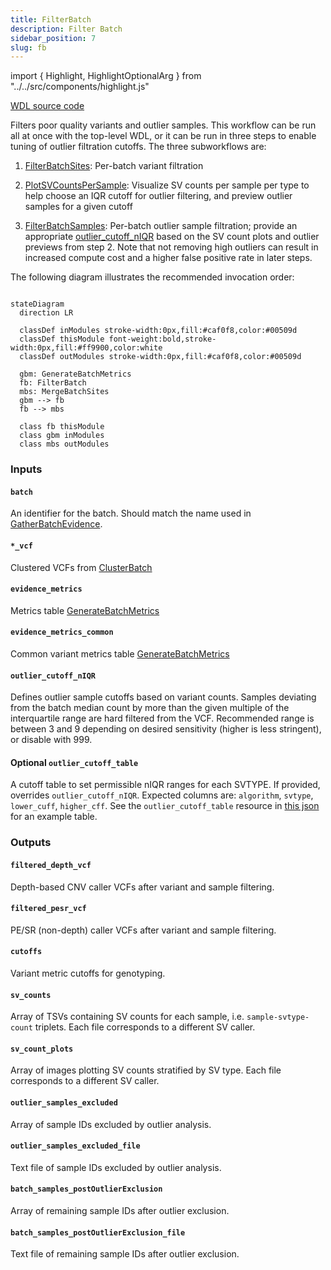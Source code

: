 ```yaml
---
title: FilterBatch
description: Filter Batch
sidebar_position: 7
slug: fb
---
```


import { Highlight, HighlightOptionalArg } from "../../src/components/highlight.js"

[WDL source code](https://github.com/broadinstitute/gatk-sv/blob/main/wdl/FilterBatch.wdl)

Filters poor quality variants and outlier samples. 
This workflow can be run all at once with the top-level WDL, 
or it can be run in three steps to enable tuning of outlier 
filtration cutoffs. The three subworkflows are:

1. [FilterBatchSites](https://github.com/broadinstitute/gatk-sv/blob/main/wdl/FilterBatchSites.wdl): Per-batch variant filtration

2. [PlotSVCountsPerSample](https://github.com/broadinstitute/gatk-sv/blob/main/wdl/PlotSVCountsPerSample.wdl): Visualize SV counts per 
   sample per type to help choose an IQR cutoff for 
   outlier filtering, and preview outlier samples for a given cutoff

3. [FilterBatchSamples](https://github.com/broadinstitute/gatk-sv/blob/main/wdl/FilterBatchSamples.wdl): Per-batch outlier sample filtration; 
   provide an appropriate [outlier_cutoff_nIQR](#outlier_cutoff_niqr) based on the 
   SV count plots and outlier previews from step 2. Note 
   that not removing high outliers can result in increased 
   compute cost and a higher false positive rate in later steps.

The following diagram illustrates the recommended invocation order:

```mermaid

stateDiagram
  direction LR
  
  classDef inModules stroke-width:0px,fill:#caf0f8,color:#00509d
  classDef thisModule font-weight:bold,stroke-width:0px,fill:#ff9900,color:white
  classDef outModules stroke-width:0px,fill:#caf0f8,color:#00509d

  gbm: GenerateBatchMetrics
  fb: FilterBatch
  mbs: MergeBatchSites
  gbm --> fb
  fb --> mbs
  
  class fb thisModule
  class gbm inModules
  class mbs outModules
```

### Inputs

#### `batch`
An identifier for the batch. Should match the name used in [GatherBatchEvidence](./gbe#batch).

#### `*_vcf`
Clustered VCFs from [ClusterBatch](./cb#clustered__vcf)

#### `evidence_metrics`
Metrics table [GenerateBatchMetrics](./gbm#metrics)

#### `evidence_metrics_common`
Common variant metrics table [GenerateBatchMetrics](./gbm#metrics_common)

#### `outlier_cutoff_nIQR`
Defines outlier sample cutoffs based on variant counts. Samples deviating from the batch median count by more than 
the given multiple of the interquartile range are hard filtered from the VCF. Recommended range is between 3 and 9
depending on desired sensitivity (higher is less stringent), or disable with 999.

#### <HighlightOptionalArg>Optional</HighlightOptionalArg>  `outlier_cutoff_table`
A cutoff table to set permissible nIQR ranges for each SVTYPE. If provided, overrides `outlier_cutoff_nIQR`. Expected 
columns are: `algorithm`, `svtype`, `lower_cuff`, `higher_cff`. See the `outlier_cutoff_table` resource in 
[this json](https://github.com/broadinstitute/gatk-sv/blob/main/inputs/values/ref_panel_1kg.json) for an example table.

### Outputs

#### `filtered_depth_vcf`
Depth-based CNV caller VCFs after variant and sample filtering.

#### `filtered_pesr_vcf`
PE/SR (non-depth) caller VCFs after variant and sample filtering.

#### `cutoffs`
Variant metric cutoffs for genotyping.

#### `sv_counts`
Array of TSVs containing SV counts for each sample, i.e. `sample-svtype-count` triplets. Each file corresponds to
a different SV caller.

#### `sv_count_plots`
Array of images plotting SV counts stratified by SV type. Each file corresponds to a different SV caller.

#### `outlier_samples_excluded`
Array of sample IDs excluded by outlier analysis.

#### `outlier_samples_excluded_file`
Text file of sample IDs excluded by outlier analysis.

#### `batch_samples_postOutlierExclusion`
Array of remaining sample IDs after outlier exclusion.

#### `batch_samples_postOutlierExclusion_file`
Text file of remaining sample IDs after outlier exclusion.
